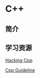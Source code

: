 # C++

## 简介



## 学习资源

[Hacking Cpp](https://hackingcpp.com/)

[Cpp Guideline](https://github.com/isocpp/CppCoreGuidelines)

